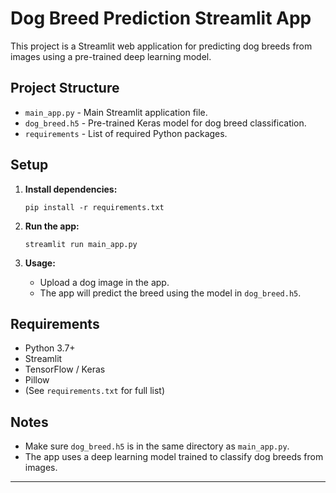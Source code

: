 # Dog Breed Prediction Streamlit App

This project is a Streamlit web application for predicting dog breeds from images using a pre-trained deep learning model.

## Project Structure

- `main_app.py` - Main Streamlit application file.
- `dog_breed.h5` - Pre-trained Keras model for dog breed classification.
- `requirements` - List of required Python packages.

## Setup

1. **Install dependencies:**
   ```
   pip install -r requirements.txt
   ```

2. **Run the app:**
   ```
   streamlit run main_app.py
   ```

3. **Usage:**
   - Upload a dog image in the app.
   - The app will predict the breed using the model in `dog_breed.h5`.

## Requirements

- Python 3.7+
- Streamlit
- TensorFlow / Keras
- Pillow
- (See `requirements.txt` for full list)

## Notes

- Make sure `dog_breed.h5` is in the same directory as `main_app.py`.
- The app uses a deep learning model trained to classify dog breeds from images.

---